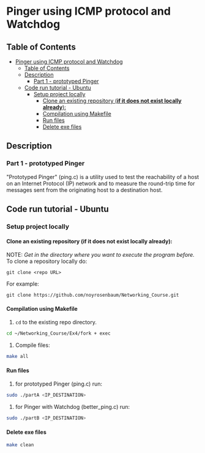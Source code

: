 <!-- Explanation of the assignment and how to code works -->
# Pinger using ICMP protocol and Watchdog

## Table of Contents
- [Pinger using ICMP protocol and Watchdog](#pinger-using-icmp-protocol-and-watchdog)
  - [Table of Contents](#table-of-contents)
  - [Description](#description)
    - [Part 1 - prototyped Pinger](#part-1---prototyped-pinger)
  - [Code run tutorial - Ubuntu](#code-run-tutorial---ubuntu)
    - [Setup project locally](#setup-project-locally)
      - [Clone an existing repository (**if it does not exist locally already**):](#clone-an-existing-repository-if-it-does-not-exist-locally-already)
      - [Compilation using Makefile](#compilation-using-makefile)
      - [Run files](#run-files)
      - [Delete exe files](#delete-exe-files)

## Description

### Part 1 - prototyped Pinger

"Prototyped Pinger" (ping.c) is  a utility used to test the reachability of a host on an Internet Protocol (IP) network and to measure the round-trip time for messages sent from the originating host to a destination host.


## Code run tutorial - Ubuntu

### Setup project locally

#### Clone an existing repository (**if it does not exist locally already**):

NOTE: *Get in the directory where you want to execute the program before.* \
To clone a repository locally do:
```
git clone <repo URL>
```
For example:
```
git clone https://github.com/noyrosenbaum/Networking_Course.git
```

#### Compilation using Makefile

1. `cd` to the existing repo directory.
```sh
cd ~/Networking_Course/Ex4/fork + exec
```
1. Compile files:
```sh
make all
```

#### Run files

1. for prototyped Pinger (ping.c) run:
```sh
sudo ./partA <IP_DESTINATION>
```
1. for Pinger with Watchdog (better_ping.c) run:
```sh
sudo ./partB <IP_DESTINATION>
```

#### Delete exe files

```sh
make clean
```



